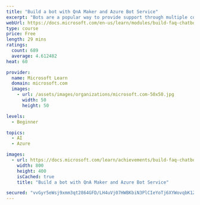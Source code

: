 ```yaml
---
title: "Build a bot with QnA Maker and Azure Bot Service"
excerpt: "Bots are a popular way to provide support through multiple communication channels. This module describes how to use the QnA Maker service and Azure Bot Service to create a bot that answers user questions."
webUrl: https://docs.microsoft.com/en-us/learn/modules/build-faq-chatbot-qna-maker-azure-bot-service/
type: course
price: Free
length: 29 mins
ratings:
  count: 689
  average: 4.612482
heat: 60

provider:
  name: Microsoft Learn
  domain: microsoft.com
  images:
    - url: /assets/images/organizations/microsoft.com-50x50.jpg
      width: 50
      height: 50

levels:
  - Beginner

topics:
  - AI
  - Azure

images:
  - url: https://docs.microsoft.com/learn/achievements/build-faq-chatbot-qna-maker-azure-bot-service-social.png
    width: 800
    height: 400
    isCached: true
    title: "Build a bot with QnA Maker and Azure Bot Service"

secured: "vvGyr5eWsj9xmm3qt2864GFD/LH4uVj07HWBKbiN3PlCIeYoTj6XYWovqbK1ZpRuCIRX7kgxWYZJgu6vMZRMAAwNiLRdZ3EXBynw46CXGVlwCLVf9OHyMHQKRpA5W9nV6sZKrQOsE7WFG6aTt0j8aonZWs/9br3DfzsLg0SiV+U2hybkOg08EJ+rAV+/RyqfNU8+dcdSOB14ENu81pK/OAMeyhgu9kYmuyBVPl1HRhbfLV5jaerzpb8+vzFWKVQUPoMFq7U5MRJ4nAWbnk+M4/vBibdwTWxFli1DjwRpMYyXndZb0/ak4SAH6GUUqv6wfLMdwztnlQSvQ3KTDW4xGDP6wzQC/ynD6/fVDQYgZ3PwKTPX2Hcl1xunjrfG+W0La+2XQQMbGJTRhxQjwxRL9w==;mcCLjnTFujzZm56HnoAJqg=="
---
```


